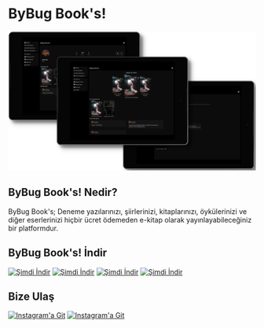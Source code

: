 # ByBug Book's!
<p align="center">
  <img src="https://raw.githubusercontent.com/JeaFrid/ByBugBooks/main/assets/clip.png" alt="Tanıtım Görseli">
</p>

## ByBug Book's! Nedir?
ByBug Book's; Deneme yazılarınızı, şiirlerinizi, kitaplarınızı, öykülerinizi ve diğer eserlerinizi hiçbir ücret ödemeden e-kitap olarak yayınlayabileceğiniz bir platformdur.

## ByBug Book's! İndir

[![Şimdi İndir](https://img.shields.io/badge/Android-Ücretsiz-orange)](https://www.instagram.com/)  [![Şimdi İndir](https://img.shields.io/badge/Windows-Ücretsiz-orange)](https://www.instagram.com/)
[![Şimdi İndir](https://img.shields.io/badge/Web-Ücretsiz-orange)](https://www.instagram.com/)  [![Şimdi İndir](https://img.shields.io/badge/Tüm%20Platformlar-İncele-orange)](https://www.instagram.com/)

## Bize Ulaş

[![Instagram'a Git](https://img.shields.io/badge/Telegram-grey?style=for-the-badge&logo=telegram&logoColor=white)](https://www.instagram.com/) [![Instagram'a Git](https://img.shields.io/badge/Eposta-grey?style=for-the-badge&logo=gmail&logoColor=white)](https://www.instagram.com/)
